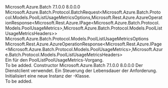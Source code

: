 <Type Name="PoolListPoolUsageMetricsBatchRequest" FullName="Microsoft.Azure.Batch.Protocol.BatchRequests.PoolListPoolUsageMetricsBatchRequest">
  <TypeSignature Language="C#" Value="public class PoolListPoolUsageMetricsBatchRequest : Microsoft.Azure.Batch.Protocol.BatchRequest&lt;Microsoft.Azure.Batch.Protocol.Models.PoolListUsageMetricsOptions,Microsoft.Rest.Azure.AzureOperationResponse&lt;Microsoft.Rest.Azure.IPage&lt;Microsoft.Azure.Batch.Protocol.Models.PoolUsageMetrics&gt;,Microsoft.Azure.Batch.Protocol.Models.PoolListUsageMetricsHeaders&gt;&gt;" />
  <TypeSignature Language="ILAsm" Value=".class public auto ansi beforefieldinit PoolListPoolUsageMetricsBatchRequest extends Microsoft.Azure.Batch.Protocol.BatchRequest`2&lt;class Microsoft.Azure.Batch.Protocol.Models.PoolListUsageMetricsOptions, class Microsoft.Rest.Azure.AzureOperationResponse`2&lt;class Microsoft.Rest.Azure.IPage`1&lt;class Microsoft.Azure.Batch.Protocol.Models.PoolUsageMetrics&gt;, class Microsoft.Azure.Batch.Protocol.Models.PoolListUsageMetricsHeaders&gt;&gt;" />
  <TypeSignature Language="DocId" Value="T:Microsoft.Azure.Batch.Protocol.BatchRequests.PoolListPoolUsageMetricsBatchRequest" />
  <TypeSignature Language="VB.NET" Value="Public Class PoolListPoolUsageMetricsBatchRequest&#xA;Inherits BatchRequest(Of PoolListUsageMetricsOptions, AzureOperationResponse(Of IPage(Of PoolUsageMetrics), PoolListUsageMetricsHeaders))" />
  <TypeSignature Language="F#" Value="type PoolListPoolUsageMetricsBatchRequest = class&#xA;    inherit BatchRequest&lt;PoolListUsageMetricsOptions, AzureOperationResponse&lt;IPage&lt;PoolUsageMetrics&gt;, PoolListUsageMetricsHeaders&gt;&gt;" />
  <AssemblyInfo>
    <AssemblyName>Microsoft.Azure.Batch</AssemblyName>
    <AssemblyVersion>7.1.0.0</AssemblyVersion>
    <AssemblyVersion>8.0.0.0</AssemblyVersion>
  </AssemblyInfo>
  <Base>
    <BaseTypeName>Microsoft.Azure.Batch.Protocol.BatchRequest&lt;Microsoft.Azure.Batch.Protocol.Models.PoolListUsageMetricsOptions,Microsoft.Rest.Azure.AzureOperationResponse&lt;Microsoft.Rest.Azure.IPage&lt;Microsoft.Azure.Batch.Protocol.Models.PoolUsageMetrics&gt;,Microsoft.Azure.Batch.Protocol.Models.PoolListUsageMetricsHeaders&gt;&gt;</BaseTypeName>
    <BaseTypeArguments>
      <BaseTypeArgument TypeParamName="TOptions">Microsoft.Azure.Batch.Protocol.Models.PoolListUsageMetricsOptions</BaseTypeArgument>
      <BaseTypeArgument TypeParamName="TResponse">Microsoft.Rest.Azure.AzureOperationResponse&lt;Microsoft.Rest.Azure.IPage&lt;Microsoft.Azure.Batch.Protocol.Models.PoolUsageMetrics&gt;,Microsoft.Azure.Batch.Protocol.Models.PoolListUsageMetricsHeaders&gt;</BaseTypeArgument>
    </BaseTypeArguments>
  </Base>
  <Interfaces />
  <Docs>
    <summary>
            Ein <see cref="T:Microsoft.Azure.Batch.Protocol.IBatchRequest" /> für den PoolListPoolUsageMetrics-Vorgang.
            </summary>
    <remarks>To be added.</remarks>
  </Docs>
  <Members>
    <Member MemberName=".ctor">
      <MemberSignature Language="C#" Value="public PoolListPoolUsageMetricsBatchRequest (Microsoft.Azure.Batch.Protocol.BatchServiceClient serviceClient, System.Threading.CancellationToken cancellationToken);" />
      <MemberSignature Language="ILAsm" Value=".method public hidebysig specialname rtspecialname instance void .ctor(class Microsoft.Azure.Batch.Protocol.BatchServiceClient serviceClient, valuetype System.Threading.CancellationToken cancellationToken) cil managed" />
      <MemberSignature Language="DocId" Value="M:Microsoft.Azure.Batch.Protocol.BatchRequests.PoolListPoolUsageMetricsBatchRequest.#ctor(Microsoft.Azure.Batch.Protocol.BatchServiceClient,System.Threading.CancellationToken)" />
      <MemberSignature Language="F#" Value="new Microsoft.Azure.Batch.Protocol.BatchRequests.PoolListPoolUsageMetricsBatchRequest : Microsoft.Azure.Batch.Protocol.BatchServiceClient * System.Threading.CancellationToken -&gt; Microsoft.Azure.Batch.Protocol.BatchRequests.PoolListPoolUsageMetricsBatchRequest" Usage="new Microsoft.Azure.Batch.Protocol.BatchRequests.PoolListPoolUsageMetricsBatchRequest (serviceClient, cancellationToken)" />
      <MemberType>Constructor</MemberType>
      <AssemblyInfo>
        <AssemblyName>Microsoft.Azure.Batch</AssemblyName>
        <AssemblyVersion>7.1.0.0</AssemblyVersion>
        <AssemblyVersion>8.0.0.0</AssemblyVersion>
      </AssemblyInfo>
      <Parameters>
        <Parameter Name="serviceClient" Type="Microsoft.Azure.Batch.Protocol.BatchServiceClient" />
        <Parameter Name="cancellationToken" Type="System.Threading.CancellationToken" />
      </Parameters>
      <Docs>
        <param name="serviceClient">Der Dienstclient verwendet.</param>
        <param name="cancellationToken">Ein <see cref="T:System.Threading.CancellationToken" /> Steuerung der Lebensdauer der Anforderung.</param>
        <summary>
            Initialisiert eine neue Instanz der <see cref="T:Microsoft.Azure.Batch.Protocol.BatchRequests.PoolListPoolUsageMetricsBatchRequest" />-Klasse.
            </summary>
        <remarks>To be added.</remarks>
      </Docs>
    </Member>
  </Members>
</Type>
